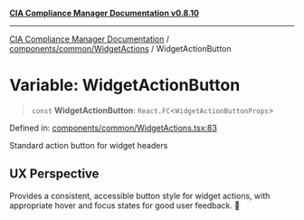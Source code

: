 [**CIA Compliance Manager Documentation v0.8.10**](../../../../README.md)

***

[CIA Compliance Manager Documentation](../../../../modules.md) / [components/common/WidgetActions](../README.md) / WidgetActionButton

# Variable: WidgetActionButton

> `const` **WidgetActionButton**: `React.FC`\<`WidgetActionButtonProps`\>

Defined in: [components/common/WidgetActions.tsx:83](https://github.com/Hack23/cia-compliance-manager/blob/680c1f0618a64f5e2a4571e2b2ee23d6baf8dc9d/src/components/common/WidgetActions.tsx#L83)

Standard action button for widget headers

## UX Perspective

Provides a consistent, accessible button style for widget actions,
with appropriate hover and focus states for good user feedback. 🔘
